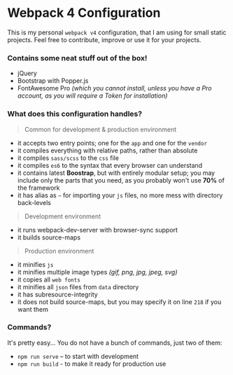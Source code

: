 # Webpack 4 Configuration

This is my personal `webpack v4` configuration, that I am using for small static projects.
Feel free to contribute, improve or use it for your projects.


### Contains some neat stuff out of the box!

- jQuery
- Bootstrap with Popper.js
- FontAwesome Pro _(which you cannot install, unless you have a Pro account, as you will require a Token for installation)_


### What does this configuration handles?


> Common for development & production environment

- it accepts two entry points; one for the `app` and one for the `vendor`
- it compiles everything with relative paths, rather than absolute
- it compiles `sass/scss` to the `css` file
- it compiles `es6` to the syntax that every browser can understand
- it contains latest **Boostrap**, but with entirely modular setup; you may include only the parts that you need, as you probably won't use **70%** of the framework
- it has alias as `~` for importing your `js` files, no more mess with directory back-levels


> Development environment

- it runs webpack-dev-server with browser-sync support
- it builds source-maps


> Production environment

- it minifies `js`
- it minifies multiple image types _(gif, png, jpg, jpeg, svg)_
- it copies all `web fonts`
- it minifies all `json` files from `data` directory
- it has subresource-integrity
- it does not build source-maps, but you may specify it on line `218` if you want them


### Commands?

It's pretty easy... You do not have a bunch of commands, just two of them:

- `npm run serve` – to start with development
- `npm run build` - to make it ready for production use
